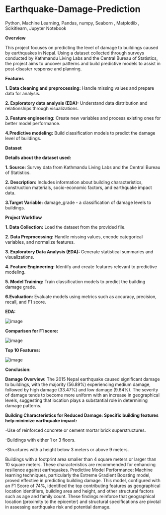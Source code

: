 # Earthquake-Damage-Prediction
Python, Machine Learning, Pandas,  numpy,  Seaborn , Matplotlib ,  Scikitlearn,  Jupyter Notebook


**Overview**

This project focuses on predicting the level of damage to buildings caused by earthquakes in Nepal. Using a dataset collected through surveys conducted by Kathmandu Living Labs and the Central Bureau of Statistics, the project aims to uncover patterns and build predictive models to assist in post-disaster response and planning.


**Features**

**1. Data cleaning and preprocessing:** Handle missing values and prepare data for analysis.

**2. Exploratory data analysis (EDA):** Understand data distribution and relationships through visualizations.

**3. Feature engineering:** Create new variables and process existing ones for better model performance.

**4.Predictive modeling:** Build classification models to predict the damage level of buildings.


**Dataset**

**Details about the dataset used:**

**1. Source:** Survey data from Kathmandu Living Labs and the Central Bureau of Statistics.

**2. Description:** Includes information about building characteristics, construction materials, socio-economic factors, and earthquake impact data.

**3.Target Variable:** damage_grade - a classification of damage levels to buildings.


**Project Workflow**

**1. Data Collection:** Load the dataset from the provided file.

**2. Data Preprocessing:** Handle missing values, encode categorical variables, and normalize features.

**3. Exploratory Data Analysis (EDA):** Generate statistical summaries and visualizations.

**4. Feature Engineering:** Identify and create features relevant to predictive modeling.

**5. Model Training:** Train classification models to predict the building damage grade.

**6.Evaluation:** Evaluate models using metrics such as accuracy, precision, recall, and F1 score.


**EDA:**

![image](https://github.com/user-attachments/assets/453ac5ca-ba7b-489c-971e-61a05172aa4c)


**Comparison for F1 score:** 


![image](https://github.com/user-attachments/assets/6df8b065-3ed0-4c03-b96a-3a96d0467023)



**Top 10 Features:**


![image](https://github.com/user-attachments/assets/bde12e63-d5ef-4e0c-87dd-26456aff3ea1)


**Conclusion**:

**Damage Overview:**
The 2015 Nepal earthquake caused significant damage to buildings, with the majority (56.89%) experiencing medium damage, followed by high damage (33.47%) and low damage (9.64%). The severity of damage tends to become more uniform with an increase in geographical levels, suggesting that location plays a substantial role in determining damage patterns.

**Building Characteristics for Reduced Damage: Specific building features help minimize earthquake impact:**

-Use of reinforced concrete or cement mortar brick superstructures.

-Buildings with either 1 or 3 floors.

-Structures with a height below 3 meters or above 9 meters.

Buildings with a footprint area smaller than 4 square meters or larger than 10 square meters. These characteristics are recommended for enhancing resilience against earthquakes.
Predictive Model Performance: Machine learning techniques, particularly the Extreme Gradient Boosting model, proved effective in predicting building damage. This model, configured with an F1 Score of 74%, identified the top contributing features as geographical location identifiers, building area and height, and other structural factors such as age and family count. These findings reinforce that geographical location (proximity to the epicenter) and structural specifications are pivotal in assessing earthquake risk and potential damage.




